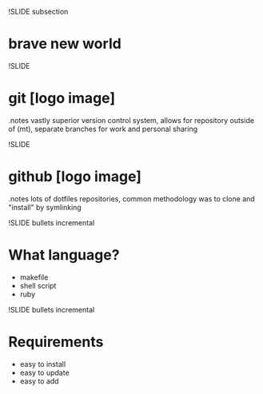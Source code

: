 !SLIDE subsection
# brave new world #

!SLIDE

# git [logo image]

.notes vastly superior version control system, allows for repository outside of (mt), separate branches for work and personal sharing

!SLIDE

# github [logo image]

.notes lots of dotfiles repositories, common methodology was to clone and "install" by symlinking

!SLIDE bullets incremental

# What language?

* makefile
* shell script
* ruby

!SLIDE bullets incremental

# Requirements

* easy to install
* easy to update
* easy to add
